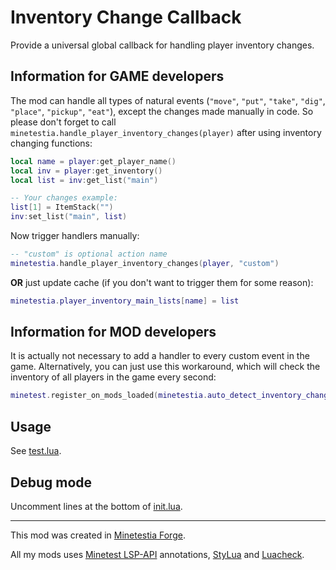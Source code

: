 # Inventory Change Callback

Provide a universal global callback for handling player inventory changes.

## Information for GAME developers

The mod can handle all types of natural events (`"move"`, `"put"`, `"take"`,
`"dig"`, `"place"`, `"pickup"`, `"eat"`), except the changes made manually in
code. So please don't forget to call
`minetestia.handle_player_inventory_changes(player)` after using inventory
changing functions:

```lua
local name = player:get_player_name()
local inv = player:get_inventory()
local list = inv:get_list("main")

-- Your changes example:
list[1] = ItemStack("")
inv:set_list("main", list)
```

Now trigger handlers manually:

```lua
-- "custom" is optional action name
minetestia.handle_player_inventory_changes(player, "custom")
```

**OR** just update cache (if you don't want to trigger them for some reason):

```lua
minetestia.player_inventory_main_lists[name] = list
```

## Information for MOD developers

It is actually not necessary to add a handler to every custom event in the game.
Alternatively, you can just use this workaround, which will check the inventory
of all players in the game every second:

```lua
minetest.register_on_mods_loaded(minetestia.auto_detect_inventory_changes)
```

## Usage

See [test.lua](test.lua).

## Debug mode

Uncomment lines at the bottom of [init.lua](init.lua).

---

This mod was created in [Minetestia Forge].

All my mods uses [Minetest LSP-API] annotations, [StyLua] and [Luacheck].

[Minetestia Forge]: https://github.com/orgs/minetestia/repositories
[Minetest LSP-API]: https://github.com/minetest-toolkit/minetest-lsp-api
[StyLua]: https://github.com/JohnnyMorganz/StyLua
[Luacheck]: https://github.com/mpeterv/luacheck
